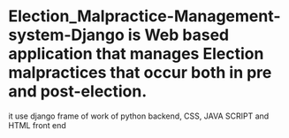 # Election_Malpractice-Management-system-Django is Web based application that manages Election malpractices that occur both in pre and post-election.
it use django frame of work of python backend, CSS, JAVA SCRIPT and HTML front end
